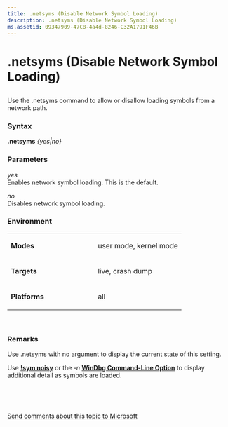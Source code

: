 ```yaml
---
title: .netsyms (Disable Network Symbol Loading)
description: .netsyms (Disable Network Symbol Loading)
ms.assetid: 09347909-47C8-4a4d-8246-C32A1791F46B
---
```


# .netsyms (Disable Network Symbol Loading)


## <span id="ddk_apc_meta_netsyms_dbg"></span><span id="DDK_APC_META_NETSYMS_DBG"></span>


Use the .netsyms command to allow or disallow loading symbols from a network path.

### <span id="kd_syntax"></span><span id="KD_SYNTAX"></span>Syntax

**.netsyms** *{yes|no}*

### <span id="parameters"></span><span id="PARAMETERS"></span>Parameters

<span id="yes"></span><span id="YES"></span>*yes*  
Enables network symbol loading. This is the default.

<span id="no"></span><span id="NO"></span>*no*  
Disables network symbol loading.

### <span id="Environment"></span><span id="environment"></span><span id="ENVIRONMENT"></span>Environment

<table>
<colgroup>
<col width="50%" />
<col width="50%" />
</colgroup>
<tbody>
<tr class="odd">
<td align="left"><p><strong>Modes</strong></p></td>
<td align="left"><p>user mode, kernel mode</p></td>
</tr>
<tr class="even">
<td align="left"><p><strong>Targets</strong></p></td>
<td align="left"><p>live, crash dump</p></td>
</tr>
<tr class="odd">
<td align="left"><p><strong>Platforms</strong></p></td>
<td align="left"><p>all</p></td>
</tr>
</tbody>
</table>

 

### <span id="remarks"></span><span id="REMARKS"></span>Remarks

Use .netsyms with no argument to display the current state of this setting.

Use [**!sym noisy**](-sym.md) or the *-n* [**WinDbg Command-Line Option**](windbg-command-line-options.md) to display additional detail as symbols are loaded.

 

 

[Send comments about this topic to Microsoft](mailto:wsddocfb@microsoft.com?subject=Documentation%20feedback%20[debugger\debugger]:%20.netsyms%20%28Disable%20Network%20Symbol%20Loading%29%20%20RELEASE:%20%285/15/2017%29&body=%0A%0APRIVACY%20STATEMENT%0A%0AWe%20use%20your%20feedback%20to%20improve%20the%20documentation.%20We%20don't%20use%20your%20email%20address%20for%20any%20other%20purpose,%20and%20we'll%20remove%20your%20email%20address%20from%20our%20system%20after%20the%20issue%20that%20you're%20reporting%20is%20fixed.%20While%20we're%20working%20to%20fix%20this%20issue,%20we%20might%20send%20you%20an%20email%20message%20to%20ask%20for%20more%20info.%20Later,%20we%20might%20also%20send%20you%20an%20email%20message%20to%20let%20you%20know%20that%20we've%20addressed%20your%20feedback.%0A%0AFor%20more%20info%20about%20Microsoft's%20privacy%20policy,%20see%20http://privacy.microsoft.com/default.aspx. "Send comments about this topic to Microsoft")




